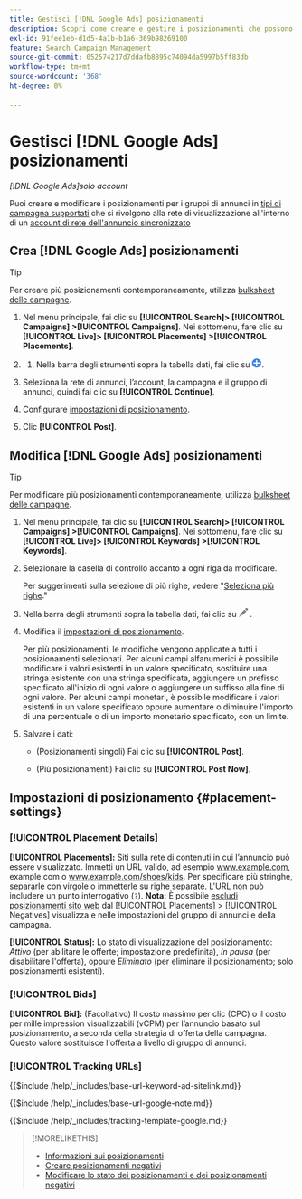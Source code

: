 ```yaml
---
title: Gestisci [!DNL Google Ads] posizionamenti
description: Scopri come creare e gestire i posizionamenti che possono essere offerti per [!DNL Google Ads] gruppi di annunci.
exl-id: 91fee1eb-d1d5-4a1b-b1a6-369b98269100
feature: Search Campaign Management
source-git-commit: 052574217d7ddafb8895c74094da5997b5ff83db
workflow-type: tm+mt
source-wordcount: '368'
ht-degree: 0%

---
```


# Gestisci [!DNL Google Ads] posizionamenti

*[!DNL Google Ads]solo account*

Puoi creare e modificare i posizionamenti per i gruppi di annunci in [tipi di campagna supportati](/help/search-social-commerce/introduction/supported-inventory.md) che si rivolgono alla rete di visualizzazione all&#39;interno di un [account di rete dell&#39;annuncio sincronizzato](/help/search-social-commerce/campaign-management/accounts/ad-network-account-about.md)

## Crea [!DNL Google Ads] posizionamenti

>[!TIP]
>
>Per creare più posizionamenti contemporaneamente, utilizza [bulksheet delle campagne](/help/search-social-commerce/campaign-management/bulksheets/bulksheet-about.md).

1. Nel menu principale, fai clic su **[!UICONTROL Search]> [!UICONTROL Campaigns] >[!UICONTROL Campaigns]**. Nei sottomenu, fare clic su **[!UICONTROL Live]> [!UICONTROL Placements] >[!UICONTROL Placements]**.

1. 
   1. Nella barra degli strumenti sopra la tabella dati, fai clic su ![Crea](/help/search-social-commerce/assets/add.png "Crea").

1. Seleziona la rete di annunci, l’account, la campagna e il gruppo di annunci, quindi fai clic su **[!UICONTROL Continue]**.

1. Configurare [impostazioni di posizionamento](#placement-settings).

1. Clic **[!UICONTROL Post]**.

## Modifica [!DNL Google Ads] posizionamenti

>[!TIP]
>
>Per modificare più posizionamenti contemporaneamente, utilizza [bulksheet delle campagne](/help/search-social-commerce/campaign-management/bulksheets/bulksheet-about.md).

1. Nel menu principale, fai clic su **[!UICONTROL Search]> [!UICONTROL Campaigns] >[!UICONTROL Campaigns]**. Nei sottomenu, fare clic su **[!UICONTROL Live]> [!UICONTROL Keywords] >[!UICONTROL Keywords]**.

1. Selezionare la casella di controllo accanto a ogni riga da modificare.

   Per suggerimenti sulla selezione di più righe, vedere &quot;[Seleziona più righe](/help/search-social-commerce/common-tasks/navigation-editing-selection/multiple-rows-select.md).&quot;

1. Nella barra degli strumenti sopra la tabella dati, fai clic su ![Modifica](/help/search-social-commerce/assets/edit.png "Modifica") .

1. Modifica il [impostazioni di posizionamento](#placement-settings).

   Per più posizionamenti, le modifiche vengono applicate a tutti i posizionamenti selezionati. Per alcuni campi alfanumerici è possibile modificare i valori esistenti in un valore specificato, sostituire una stringa esistente con una stringa specificata, aggiungere un prefisso specificato all&#39;inizio di ogni valore o aggiungere un suffisso alla fine di ogni valore. Per alcuni campi monetari, è possibile modificare i valori esistenti in un valore specificato oppure aumentare o diminuire l&#39;importo di una percentuale o di un importo monetario specificato, con un limite.

1. Salvare i dati:

   * (Posizionamenti singoli) Fai clic su **[!UICONTROL Post]**.

   * (Più posizionamenti) Fai clic su **[!UICONTROL Post Now]**.

## Impostazioni di posizionamento {#placement-settings}

### [!UICONTROL Placement Details]

**[!UICONTROL Placements]:** Siti sulla rete di contenuti in cui l’annuncio può essere visualizzato. Immetti un URL valido, ad esempio www.example.com, example.com o www.example.com/shoes/kids. Per specificare più stringhe, separarle con virgole o immetterle su righe separate. L&#39;URL non può includere un punto interrogativo (`?`). **Nota:** È possibile [escludi posizionamenti sito web](placement-negative-create.md) dal [!UICONTROL Placements] > [!UICONTROL Negatives] visualizza e nelle impostazioni del gruppo di annunci e della campagna.

**[!UICONTROL Status]:** Lo stato di visualizzazione del posizionamento: *Attivo* (per abilitare le offerte; impostazione predefinita), *In pausa* (per disabilitare l&#39;offerta), oppure *Eliminato* (per eliminare il posizionamento; solo posizionamenti esistenti).

### [!UICONTROL Bids]

**[!UICONTROL Bid]:** (Facoltativo) Il costo massimo per clic (CPC) o il costo per mille impression visualizzabili (vCPM) per l’annuncio basato sul posizionamento, a seconda della strategia di offerta della campagna. Questo valore sostituisce l&#39;offerta a livello di gruppo di annunci.

<!-- If the placement is in a standard optimized portfolio, then the specified bid is applied for one day. Afterward, the optimization capability places bids according to its own calculations. -->

### [!UICONTROL Tracking URLs]

<!-- **[!UICONTROL Base URL]:** -->

{{$include /help/_includes/base-url-keyword-ad-sitelink.md}}

<!-- note -->

{{$include /help/_includes/base-url-google-note.md}}

<!-- **[!UICONTROL Tracking Template]:** -->

{{$include /help/_includes/tracking-template-google.md}}

>[!MORELIKETHIS]
>
>* [Informazioni sui posizionamenti](placement-about.md)
>* [Creare posizionamenti negativi](placement-negative-create.md)
>* [Modificare lo stato dei posizionamenti e dei posizionamenti negativi](placement-status-edit.md)
